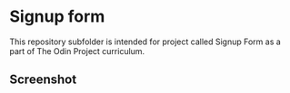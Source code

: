 
# Signup form

This repository subfolder is intended for project called Signup Form as a part of The Odin Project curriculum.

## Screenshot

